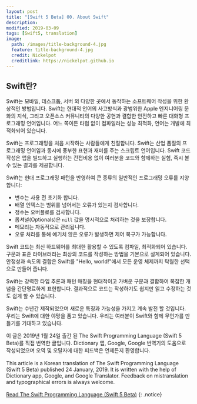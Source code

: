 ```yaml
---
layout: post
title: "[Swift 5 Beta] 00. About Swift"
description: 
modified: 2019-03-09
tags: [Swift5, translation]
image:
  path: /images/title-background-4.jpg
  feature: title-background-4.jpg
  credit: Nickelpot
  creditlink: https://nickelpot.github.io
---
```


## Swift란?

Swift는 모바일, 데스크톱, 서버 외 다양한 곳에서 동작하는 소프트웨어 작성을 위한 환상적인 방법입니다. Swift는 현대적 언어의 사고방식과 광범위한 Apple 엔지니어링 문화의 지식, 그리고 오픈소스 커뮤니티의 다양한 공헌과 결합한 안전하고 빠른 대화형 프로그래밍 언어입니다.
어느 쪽이든 타협 없이 컴파일러는 성능 최적화, 언어는 개발에 최적화되어 있습니다.

Swift는 프로그래밍을 처음 시작하는 사람들에게 친절합니다. Swift는 산업 품질의 프로그래밍 언어임과 동시에 풍부한 표현과 재미를 주는 스크립트 언어입니다. Swift 코드 작성은 앱을 빌드하고 실행하는 간접비용 없이 여러분을 코드와 함께하는 실험, 즉시 볼 수 있는 결과를 제공합니다.

Swift는 현대 프로그래밍 패턴을 반영하여 큰 종류의 일반적인 프로그래밍 오류를 지양합니다:

* 변수는 사용 전 초기화 합니다.
* 배열 인덱스는 범위를 넘어서는 오류가 있는지 검사합니다.
* 정수는 오버플로를 검사합니다.
* 옵셔널(Optionals)은 `nill` 값을 명시적으로 처리하는 것을 보장합니다.
* 메모리는 자동적으로 관리됩니다.
* 오류 처리를 통해 예기치 않은 오류가 발생하면 제어 복구가 가능합니다.

Swift 코드는 최신 하드웨어를 최대한 활용할 수 있도록 컴파일, 최적화되어 있습니다. 구문과 표준 라이브러리는 최상의 코드를 작성하는 방법을 기본으로 설계되어 있습니다. 안정성과 속도의 결합은 Swift를 "Hello, world!"에서 모든 운영 체제까지 탁월한 선택으로 만들어 줍니다.

Swift는 강력한 타입 추론과 패턴 매칭을 현대적이고 가벼운 구문과 결합하여 복잡한 개념을 간단명료하게 표현합니다. 결과적으로 코드는 작성하기도 쉽지만 읽고 수정하는 것도 쉽게 할 수 있습니다.

Swift는 수년간 제작되었으며 새로운 특징과 가능성을 가지고 계속 발전 할 것입니다. 우리는 Swift에 대한 야망을 품고 있습니다. 우리는 여러분이 Swift와 함께 무언가를 만들기를 기대하고 있습니다.

이 글은 2019년 1월 24일 출간 된 The Swift Programming Language (Swift 5 Beta)를 직접 번역한 글입니다. Dictionary 앱, Google, Google 번역기의 도움으로 작성되었으며 오역 및 오탈자에 대한 피드백은 언제든지 환영합니다. <br><br> This article is a Korean translation of The Swift Programming Language (Swift 5 Beta) published 24 January, 2019. It is written with the help of Dictionary app, Google, and Google Translator. Feedback on mistranslation and typographical errors is always welcome. <br><br><a rel="cc:attributionURL" property="cc:attributionName" href="https://itunes.apple.com/kr/book/the-swift-programming-language-swift-5-beta/id1002622538?l=en&mt=11">Read The Swift Programming Language (Swift 5 Beta)</a>
{: .notice}